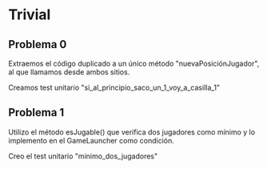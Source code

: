 # Trivial

## Problema 0

Extraemos el código duplicado a un único método "nuevaPosiciónJugador",
al que llamamos desde ambos sitios.

Creamos test unitario "si_al_principio_saco_un_1_voy_a_casilla_1"

## Problema 1

Utilizo el método esJugable() que verifica dos jugadores como mínimo y lo implemento
en el GameLauncher como condición.

Creo el test unitario "minimo_dos_jugadores"


